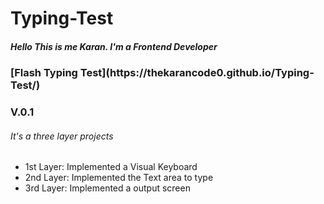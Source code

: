 # Typing-Test
<h5>Hello This is me Karan. I'm a <b>Frontend Developer</b></h5>
<h3>[Flash Typing Test](https://thekarancode0.github.io/Typing-Test/)</h3> <h3> V.0.1 </h3>

<h6>It's a three layer projects</h6>
<ul>
    <li>1st Layer: Implemented a Visual Keyboard </li>
    <li>2nd Layer: Implemented the Text area to type</li>
    <li>3rd Layer: Implemented a output screen </li>
</ul>
